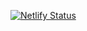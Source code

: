 [![Netlify Status](https://api.netlify.com/api/v1/badges/5d0bdf8e-0311-4d09-a065-82a2122fab75/deploy-status)](https://app.netlify.com/sites/chickensalad/deploys)
